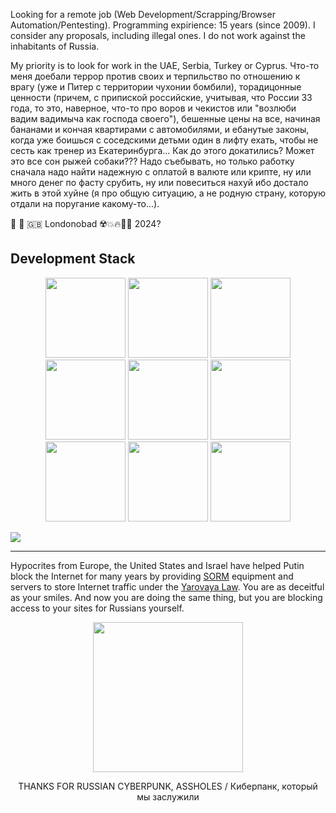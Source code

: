 Looking for a remote job (Web Development/Scrapping/Browser Automation/Pentesting). Programming expirience: 15 years (since 2009). I consider any proposals, including illegal ones. I do not work against the inhabitants of Russia.

My priority is to look for work in the UAE, Serbia, Turkey or Cyprus. Что-то меня доебали террор против своих и терпильство по отношению к врагу (уже и Питер с территории чухонии бомбили), торадицонные ценности (причем, с припиской российские, учитывая, что России 33 года, то это, наверное, что-то про воров и чекистов или "возлюби вадим вадимыча как господа своего"), бешенные цены на все, начиная бананами и кончая квартирами с автомобилями, и ебанутые законы, когда уже боишься с соседскими детьми один в лифту ехать, чтобы не сесть как тренер из Екатеринбурга... Как до этого докатились? Может это все сон рыжей собаки??? Надо съебывать, но только работку сначала надо найти надежную с оплатой в валюте или крипте, ну или много денег по фасту срубить, ну или повеситься нахуй ибо достало жить в этой хуйне (я про общую ситуацию, а не родную страну, которую отдали на поругание какому-то...).

🚀 🕌 🇬🇧 Londonobad ☢️💥🔥🙆🏿 2024?

<!-- Надеюсь вместо этих сук нормальный кто-то придет и ядеркой по Лондону уебет -->

## Development Stack

<p align="center">
<img src="https://cdn.iconscout.com/icon/free/png-128/python-2-226051.png" height="128">
<img src="https://cdn.iconscout.com/icon/free/png-128/javascript-2752148-2284965.png" height="128">
<img src="https://cdn.iconscout.com/icon/free/png-128/vuejs-3-1175070.png" height="128">
<img src="https://cdn.iconscout.com/icon/free/png-128/node-js-3-1174937.png" height="128">
<img src="https://cdn.iconscout.com/icon/free/png-128/linux-3521549-2944967.png" height="128">
<img src="https://cdn.iconscout.com/icon/free/png-128/docker-3628734-3029959.png" height="128">
<img src="https://cdn.iconscout.com/icon/free/png-128/nginx-4-1174926.png" height="128">
<img src="https://cdn.iconscout.com/icon/free/png-128/postgresql-11-1175122.png" height="128">
<img src="https://cdn.iconscout.com/icon/free/png-128/redis-3-1175053.png" height="128">
</p>

![](https://hit.yhype.me/github/profile?user_id=12753171)

---

Hypocrites from Europe, the United States and Israel have helped Putin block the Internet for many years by providing [SORM](https://en.wikipedia.org/wiki/SORM) equipment and servers to store Internet traffic under the [Yarovaya Law](https://en.wikipedia.org/wiki/Yarovaya_law). You are as deceitful as your smiles. And now you are doing the same thing, but you are blocking access to your sites for Russians yourself.

<p align="center">
<img src="https://github.com/s3rgeym/s3rgeym/assets/12753171/f428db36-4d3a-4439-a054-4fe5389d748c" width="240">
<p>

<p align="center">THANKS FOR RUSSIAN CYBERPUNK, ASSHOLES / Киберпанк, который мы заслужили</p>

<!--

Can anyone answer me why some cryptocurrency exchanges sent out letters to stop serving Russian customers as of February 25, two weeks before the war in Ukraine started around February 13, but at the same time British, Ukrainian and other propagandists claim that Putin will launch an attack on the 21st, but it turns out that cryptocurrency exchanges know better than Putin when he will attack Ukraine? This question has been haunting me for two years now.

-->
